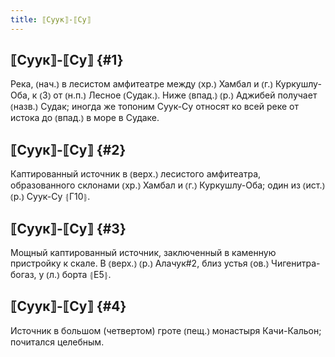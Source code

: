 ```yaml
---
title: ⟦Суук⟧-⟦Су⟧
---
```

## ⟦Суук⟧-⟦Су⟧ {#1}

Река, ⦅нач.⦆ в лесистом амфитеатре между ⦅хр.⦆ Хамбал и ⦅г.⦆ Куркушлу-Оба, к ⦅З⦆ от ⦅н.п.⦆ Лесное ⦅Судак.⦆. Ниже ⦅впад.⦆ ⦅р.⦆ Аджибей получает ⦅назв.⦆ Судак; иногда же топоним Суук-Су относят ко всей реке от истока до ⦅впад.⦆ в море в Судаке.

## ⟦Суук⟧-⟦Су⟧ {#2}

Каптированный источник в ⦅верх.⦆ лесистого амфитеатра, образованного склонами ⦅хр.⦆ Хамбал и ⦅г.⦆ Куркушлу-Оба; один из ⦅ист.⦆ ⦅р.⦆ Суук-Су ⦃Г10⦄.

## ⟦Суук⟧-⟦Су⟧ {#3}

Мощный каптированный источник, заключенный в каменную пристройку к скале. В ⦅верх.⦆ ⦅р.⦆ Алачук#2, близ устья ⦅ов.⦆ Чигенитра-богаз, у ⦅л.⦆ борта ⦃Е5⦄.

## ⟦Суук⟧-⟦Су⟧ {#4}

Источник в большом (четвертом) гроте ⦅пещ.⦆ монастыря Качи-Кальон; почитался целебным.
